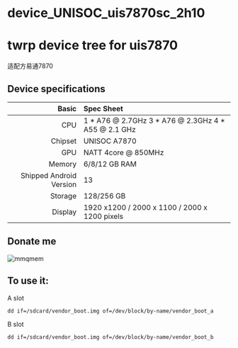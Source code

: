 # device_UNISOC_uis7870sc_2h10
# twrp device tree for uis7870 
适配方易通7870

## Device specifications

Basic   | Spec Sheet
-------:|:-------------------------
CPU     | 1 * A76 @ 2.7GHz  3 * A76 @ 2.3GHz  4 * A55 @ 2.1 GHz
Chipset | UNISOC A7870
GPU     | NATT 4core @ 850MHz
Memory  | 6/8/12 GB RAM
Shipped Android Version | 13
Storage | 128/256 GB
Display | 1920 x1200 / 2000 x 1100 / 2000 x 1200 pixels

## Donate me
![mmqmem](https://img2.imgtp.com/2024/03/05/FdGtaESF.jpg)

## To use it:
A slot
```
dd if=/sdcard/vendor_boot.img of=/dev/block/by-name/vendor_boot_a
```
B slot
```
dd if=/sdcard/vendor_boot.img of=/dev/block/by-name/vendor_boot_b
```